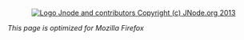<div align="center">
  <br/>
  <a href="https://github.com/jnode-revisited/jnode">
    <img src="https://avatars.githubusercontent.com/u/5927154?s=280&v=4" alt="Logo Jnode and contributors"/>
    Copyright (c) JNode.org 2013
  </a>
  <br/>
</div>

*This page is optimized for Mozilla Firefox*
